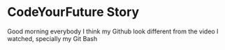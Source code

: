 # CodeYourFuture Story

Good morning everybody
I think my Github look different from the video l watched, specially my Git Bash